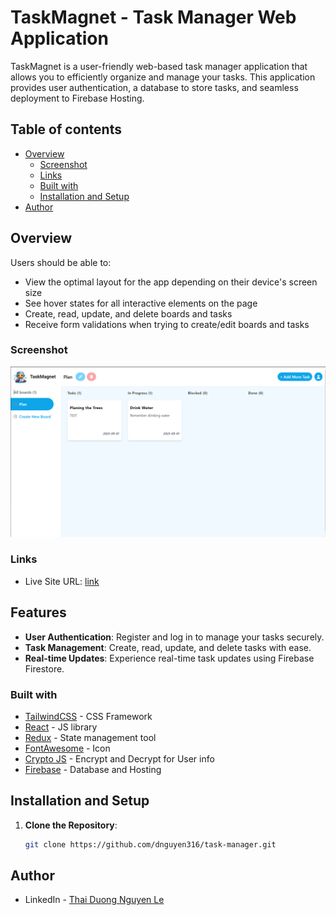 # TaskMagnet - Task Manager Web Application

TaskMagnet is a user-friendly web-based task manager application that allows you to efficiently organize and manage your tasks. This application provides user authentication, a database to store tasks, and seamless deployment to Firebase Hosting.

## Table of contents

- [Overview](#overview)
  - [Screenshot](#screenshot)
  - [Links](#links)
  - [Built with](#built-with)
  - [Installation and Setup](#installation_and_setup)
- [Author](#author)

## Overview
Users should be able to:

- View the optimal layout for the app depending on their device's screen size
- See hover states for all interactive elements on the page
- Create, read, update, and delete boards and tasks
- Receive form validations when trying to create/edit boards and tasks

### Screenshot

![Screenshot](<./public/screenshot_task_management_app.PNG>)

### Links

- Live Site URL: [link](https://task-manager-web-application.web.app/)

## Features

- **User Authentication**: Register and log in to manage your tasks securely.
- **Task Management**: Create, read, update, and delete tasks with ease.
- **Real-time Updates**: Experience real-time task updates using Firebase Firestore.

### Built with

- [TailwindCSS](https://tailwindcss.com/) - CSS Framework
- [React](https://reactjs.org/) - JS library
- [Redux](https://redux.js.org/) - State management tool
- [FontAwesome](https://fontawesome.com/) - Icon 
- [Crypto JS](https://www.npmjs.com/package/crypto-js) - Encrypt and Decrypt for User info
- [Firebase](https://firebase.google.com/) - Database and Hosting
## Installation and Setup

1. **Clone the Repository**:

   ```bash
   git clone https://github.com/dnguyen316/task-manager.git

## Author
- LinkedIn - [Thai Duong Nguyen Le](https://www.linkedin.com/in/th%C3%A1i-d%C6%B0%C6%A1ng-nguy%E1%BB%85n-l%C3%AA-852028203/)